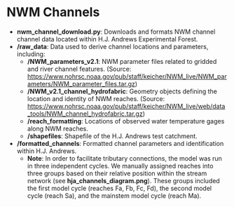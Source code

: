 # NWM Channels

-   **nwm_channel_download.py**: Downloads and formats NWM channel channel data located within H.J. Andrews Experimental Forest.
-   **/raw_data**: Data used to derive channel locations and parameters, including:
    -   **/NWM_parameters_v2.1**: NWM parameter files related to gridded and river channel features. (Source: https://www.nohrsc.noaa.gov/pub/staff/keicher/NWM_live/NWM_parameters/NWM_parameter_files.tar.gz)
    -   **/NWM_v2.1_channel_hydrofabric**: Geometry objects defining the location and identity of NWM reaches. (Source: https://www.nohrsc.noaa.gov/pub/staff/keicher/NWM_live/web/data_tools/NWM_channel_hydrofabric.tar.gz)
    -   **/reach_formatting**: Locations of observed water temperature gages along NWM reaches.
    -   **/shapefiles**: Shapefile of the H.J. Andrews test catchment.
-   **/formatted_channels**: Formatted channel parameters and identification within H.J. Andrews.
    -   **Note**: In order to facilitate tributary connections, the model was run in three independent cycles. We manually assigned reaches into three groups based on their relative position within the stream network (see **hja_channels_diagram.png**). These groups included the first model cycle (reaches Fa, Fb, Fc, Fd), the second model cycle (reach Sa), and the mainstem model cycle (reach Ma).
